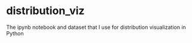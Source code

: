 # distribution_viz
The ipynb notebook and dataset that I use for distribution visualization in Python